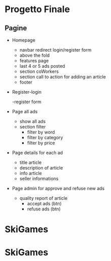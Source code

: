 # Progetto Finale

## Pagine

- Homepage

  - navbar redirect login/register form
  - above the fold
  - features page
  - last 4 or 5 ads posted
  - section coWorkers
  - section call to action for adding an article
  - footer

- Register-login

  -register form

- Page all ads

  - show all ads
  - section filter
    - filter by word
    - filter by category
    - filter by price

- Page details for each ad

  - title article
  - description of article
  - info article
  - seller informations

- Page admin for approve and refuse new ads

  - quality report of article
    - accept ads (btn)
    - refuse ads (btn)
# SkiGames
# SkiGames
